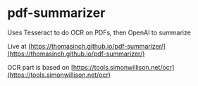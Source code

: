 # pdf-summarizer
Uses Tesseract to do OCR on PDFs, then OpenAI to summarize

Live at [https://thomasinch.github.io/pdf-summarizer/](https://thomasinch.github.io/pdf-summarizer/)

OCR part is based on [https://tools.simonwillison.net/ocr](https://tools.simonwillison.net/ocr)
